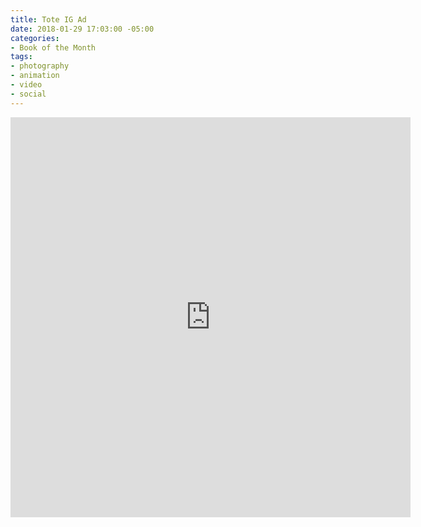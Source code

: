 ```yaml
---
title: Tote IG Ad
date: 2018-01-29 17:03:00 -05:00
categories:
- Book of the Month
tags:
- photography
- animation
- video
- social
---
```


<div class="video-square">
	<iframe src="https://player.vimeo.com/video/253260323?&loop=1" width="640" height="640" frameborder="0" webkitallowfullscreen mozallowfullscreen allowfullscreen></iframe>
</div>